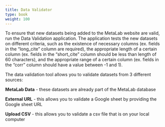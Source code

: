 ```yaml
---
title: Data Validator
type: book
weight: 100
---
```


To ensure that new datasets being added to the MetaLab website are valid, run the Data Validation application. The application tests the new datasets on different criteria, such as the existence of necessary columns (ex. fields in the “long_cite” column are required), the appropriate length of a certain column (ex. fields in the “short_cite” column should be less than length of 60 characters), and the appropriate range of a certain column (ex. fields in the “corr” column should have a value between -1 and 1).

The data validation tool allows you to validate datasets from 3 different sources:  

**MetaLab Data** - these datasets are already part of the MetaLab database 

**External URL** - this allows you to validate a Google sheet by providing the Google sheet URL 

**Upload CSV** - this allows you to validate a csv file that is on your local computer 
